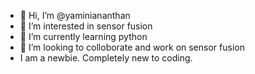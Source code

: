 - 👋 Hi, I’m @yaminiananthan
- 👀 I’m interested in sensor fusion
- 🌱 I’m currently learning python
- 💞️ I’m looking to colloborate and work on sensor fusion
- I am a newbie. Completely new to coding. 
<!---
yaminiananthan/yaminiananthan is a ✨ special ✨ repository because its `README.md` (this file) appears on your GitHub profile.
You can click the Preview link to take a look at your changes.
--->
